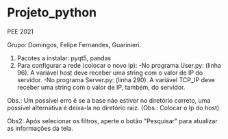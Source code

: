 # Projeto_python
PEE 2021

Grupo: Domingos, Felipe Fernandes, Guarinieri.

1. Pacotes a instalar: pyqt5, pandas
2. Para configurar a rede (colocar o novo ip):
   -No programa User.py: (linha 96). A variável host deve receber uma string com o valor de IP do servidor.
   -No programa Server.py: (linha 290). A variável TCP_IP deve receber uma string com o valor de IP, também, do servidor.
   
Obs.: Um possível erro é se a base não estiver no diretório correto, uma possível alternativa é deixa-la no diretório raiz. (Obs.: Colocar o Ip do host)

Obs2: Após selecionar os filtros, aperte o botão "Pesquisar" para atualizar as informações da tela.
